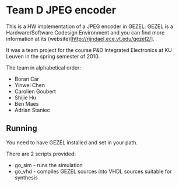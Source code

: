 # Team D JPEG encoder

This is a HW implementation of a JPEG encoder in GEZEL. GEZEL is a
Hardware/Software Codesign Environment and you can find more information
at its (website)[http://rijndael.ece.vt.edu/gezel2/].

It was a team project for the course P&D Integrated Electronics at KU Leuven in
the spring semester of 2010.

The team in alphabetical order:
- Boran Car
- Yinwei Chen
- Carolien Goubert
- Shijie Hu
- Ben Maes
- Adrian Staniec

## Running

You need to have GEZEL installed and set in your path.

There are 2 scripts provided:
- go_sim - runs the simulation
- go_vhd - compiles GEZEL sources into VHDL sources suitable for synthesis

